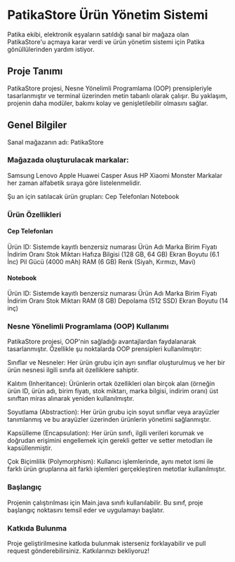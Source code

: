 # PatikaStore Ürün Yönetim Sistemi


Patika ekibi, elektronik eşyaların satıldığı sanal bir mağaza olan PatikaStore'u açmaya karar verdi ve ürün yönetim sistemi için Patika gönüllülerinden yardım istiyor.

## Proje Tanımı
PatikaStore projesi, Nesne Yönelimli Programlama (OOP) prensipleriyle tasarlanmıştır ve terminal üzerinden metin tabanlı olarak çalışır. Bu yaklaşım, projenin daha modüler, bakımı kolay ve genişletilebilir olmasını sağlar.

## Genel Bilgiler
Sanal mağazanın adı: PatikaStore

### Mağazada oluşturulacak markalar:

Samsung
Lenovo
Apple
Huawei
Casper
Asus
HP
Xiaomi
Monster
Markalar her zaman alfabetik sıraya göre listelenmelidir.

Şu an için satılacak ürün grupları:
Cep Telefonları
Notebook


### Ürün Özellikleri
#### Cep Telefonları
Ürün ID: Sistemde kayıtlı benzersiz numarası
Ürün Adı
Marka
Birim Fiyatı
İndirim Oranı
Stok Miktarı
Hafıza Bilgisi (128 GB, 64 GB)
Ekran Boyutu (6.1 İnc)
Pil Gücü (4000 mAh)
RAM (6 GB)
Renk (Siyah, Kırmızı, Mavi)
#### Notebook
Ürün ID: Sistemde kayıtlı benzersiz numarası
Ürün Adı
Marka
Birim Fiyatı
İndirim Oranı
Stok Miktarı
RAM (8 GB)
Depolama (512 SSD)
Ekran Boyutu (14 inç)

### Nesne Yönelimli Programlama (OOP) Kullanımı
PatikaStore projesi, OOP'nin sağladığı avantajlardan faydalanarak tasarlanmıştır. Özellikle şu noktalarda OOP prensipleri kullanılmıştır:

Sınıflar ve Nesneler: Her ürün grubu için ayrı sınıflar oluşturulmuş ve her bir ürün nesnesi ilgili sınıfa ait özelliklere sahiptir.

Kalıtım (Inheritance): Ürünlerin ortak özellikleri olan birçok alan (örneğin ürün ID, ürün adı, birim fiyatı, stok miktarı, marka bilgisi, indirim oranı) üst sınıftan miras alınarak yeniden kullanılmıştır.

Soyutlama (Abstraction): Her ürün grubu için soyut sınıflar veya arayüzler tanımlanmış ve bu arayüzler üzerinden ürünlerin yönetimi sağlanmıştır.

Kapsülleme (Encapsulation): Her ürün sınıfı, ilgili verileri korumak ve doğrudan erişimini engellemek için gerekli getter ve setter metodları ile kapsüllenmiştir.

Çok Biçimlilik (Polymorphism): Kullanıcı işlemlerinde, aynı metot ismi ile farklı ürün gruplarına ait farklı işlemleri gerçekleştiren metotlar kullanılmıştır.

### Başlangıç
Projenin çalıştırılması için Main.java sınıfı kullanılabilir. Bu sınıf, proje başlangıç noktasını temsil eder ve uygulamayı başlatır.

### Katkıda Bulunma
Proje geliştirilmesine katkıda bulunmak isterseniz forklayabilir ve pull request gönderebilirsiniz. Katkılarınızı bekliyoruz!
